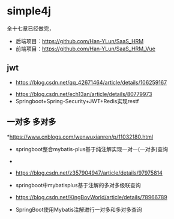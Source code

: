 # simple4j
全十七章已经做完，
- 后端项目：https://github.com/Han-YLun/SaaS_HRM
- 前端项目：https://github.com/Han-YLun/SaaS_HRM_Vue

## jwt
- https://blog.csdn.net/qq_42671464/article/details/106259167


 * https://blog.csdn.net/ech13an/article/details/80779973
 * Springboot+Spring-Security+JWT+Redis实现restf
 
 ## 一对多 多对多
  *https://www.cnblogs.com/wenwuxianren/p/11032180.html
  * springboot整合mybatis-plus基于纯注解实现一对一(一对多)查询
  *
  * https://blog.csdn.net/z357904947/article/details/97975814
  * springboot中mybatisplus基于注解的多对多级联查询
  
  * https://blog.csdn.net/KingBoyWorld/article/details/78966789
  * SpringBoot使用Mybatis注解进行一对多和多对多查询
  
  